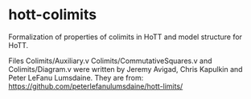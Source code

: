 # hott-colimits

Formalization of properties of colimits in HoTT and model structure for HoTT.

Files Colimits/Auxiliary.v Colimits/CommutativeSquares.v and Colimits/Diagram.v were written by Jeremy Avigad, Chris Kapulkin and Peter LeFanu Lumsdaine. They are from: https://github.com/peterlefanulumsdaine/hott-limits/